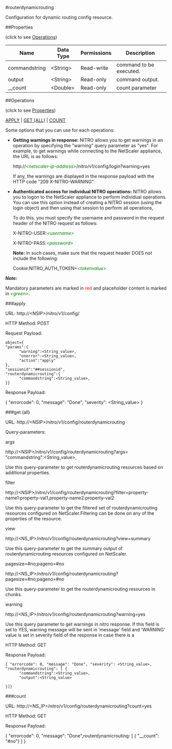 #routerdynamicrouting

Configuration for dynamic routing config resource.


##Properties 
<span>(click to see [Operations](#operations))</span>


<table><thead><tr><th>Name</th><th> Data Type</th><th> Permissions</th><th>Description</th></tr></thead><tbody><tr><td>commandstring</td><td>&lt;String></td><td>Read-write</td><td>command to be executed.</td><tr><tr><td>output</td><td>&lt;String></td><td>Read-only</td><td>command output.</td><tr><tr><td>__count</td><td>&lt;Double></td><td>Read-only</td><td>count parameter</td><tr></tbody></table>
##Operations 
<span>(click to see [Properties](#properties))</span>


[APPLY](#apply) | [GET (ALL)](#get-(all)) | [COUNT](#count)


Some options that you can use for each operations:
<ul><li><p><b>Getting warnings in response:</b> NITRO allows you to get warnings in an operation by specifying the "warning" query parameter as "yes". For example, to get warnings while connecting to the NetScaler appliance, the URL is as follows:</p><p>http://<span style="color:green;font-style:italic;">&lt;netscaler-ip-address&gt;</span>/nitro/v1/config/login?warning=yes</p><p>If any, the warnings are displayed in the response payload with the HTTP code "209 X-NITRO-WARNING".</p></li><li><p><b>Authenticated access for individual NITRO operations:</b> NITRO allows you to logon to the NetScaler appliance to perform individual operations. You can use this option instead of creating a NITRO session (using the login object) and then using that session to perform all operations,</p><p>To do this, you must specify the username and password in the request header of the NITRO request as follows:</p><p>X-NITRO-USER:<span style="color:green;font-style:italic;">&lt;username&gt;</span></p><p>X-NITRO-PASS:<span style="color:green;font-style:italic;">&lt;password&gt;</span></p><p><b>Note:</b> In such cases, make sure that the request header DOES not include the following:</p><p>Cookie:NITRO_AUTH_TOKEN=<span style="color:green;font-style:italic;">&lt;tokenvalue&gt;</span></p></li></ul>



***Note:*** 
Mandatory parameters are marked in <span style="color:#FF0000;">red</span> and placeholder content is marked in <span style="color:green;font-style:italic">&lt;green&gt;</span>.

###apply



URL: http://&lt;NSIP&gt;/nitro/v1/config/
HTTP Method: POST
Request Payload: ```object={"params":{      "warning":<String_value>,      "onerror":<String_value>,      "action":"apply"},"sessionid":"##sessionid","routerdynamicrouting":{      "commandstring":<String_value>,}}```
Response Payload: 
{ "errorcode": 0, "message": "Done", "severity": <String_value> }


###get (all)



URL: http://&lt;NSIP&gt;/nitro/v1/config/routerdynamicrouting
Query-parameters:
args
http://&lt;NSIP&gt;/nitro/v1/config/routerdynamicrouting?args=      "commandstring":&lt;String_value&gt;,
Use this query-parameter to get routerdynamicrouting resources based on additional properties.


filter
http://&lt;NSIP&gt;/nitro/v1/config/routerdynamicrouting?filter=property-name1:property-val1,property-name2:property-val2
Use this query-parameter to get the filtered set of routerdynamicrouting resources configured on NetScaler.Filtering can be done on any of the properties of the resource.


view
http://&lt;NS_IP&gt;/nitro/v1/config/routerdynamicrouting?view=summary
Use this query-parameter to get the summary output of routerdynamicrouting resources configured on NetScaler.


pagesize=#no;pageno=#no
http://&lt;NS_IP&gt;/nitro/v1/config/routerdynamicrouting?pagesize=#no;pageno=#no
Use this query-parameter to get the routerdynamicrouting resources in chunks.


warning
http://&lt;NS_IP&gt;/nitro/v1/config/routerdynamicrouting?warning=yes
Use this query parameter to get warnings in nitro response. If this field is set to YES, warning message will be sent in 'message' field and 'WARNING' value is set in severity field of the response in case there is a



HTTP Method: GET
Response Payload: ```{ "errorcode": 0, "message": "Done", "severity": <String_value>, "routerdynamicrouting": [ {      "commandstring":<String_value>,      "output":<String_value>}]}```



###count



URL: http://&lt;NS_IP&gt;/nitro/v1/config/routerdynamicrouting?count=yes
HTTP Method: GET
Response Payload: 
{ "errorcode": 0, "message": "Done",routerdynamicrouting: [ { "__count": "#no"} ] }


